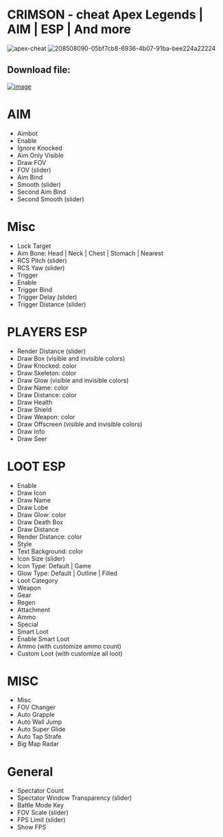 # CRIMSON - cheat Apex Legends | AIM | ESP | And  more

![apex-cheat](https://github.com/user-attachments/assets/942c10ce-6886-4d00-94ae-3dddd344745a)
![208508090-05bf7cb8-6936-4b07-91ba-bee224a22224](https://github.com/user-attachments/assets/efdff5ef-38eb-419b-9d7d-46f82d1d63ee)

## Download file: 
[![image](https://i.imgur.com/1La1HKf.png)]()

# AIM

- Aimbot
- Enable
- Ignore Knocked
- Aim Only Visible
- Draw FOV
- FOV (slider)
- Aim Bind
- Smooth (slider)
- Second Aim Bind
- Second Smooth (slider)

# Misc

- Lock Target
- Aim Bone: Head | Neck | Chest | Stomach | Nearest
- RCS Pitch (slider)
- RCS Yaw (slider)
- Trigger
- Enable
- Trigger Bind
- Trigger Delay (slider)
- Trigger Distance (slider)

# PLAYERS ESP

- Render Distance (slider)
- Draw Box (visible and invisible colors)
- Draw Knocked: color
- Draw Skeleton: color
- Draw Glow (visible and invisible colors)
- Draw Name: color
- Draw Distance: color
- Draw Health
- Draw Shield
- Draw Weapon: color
- Draw Offscreen (visible and invisible colors)
- Draw Info
- Draw Seer

# LOOT ESP

- Enable
- Draw Icon
- Draw Name
- Draw Lobe
- Draw Glow: color
- Draw Death Box
- Draw Distance
- Render Distance: color
- Style
- Text Background: color
- Icon Size (slider)
- Icon Type: Default | Game
- Glow Type: Default | Outline | Filled
- Loot Category
- Weapon
- Gear
- Regen
- Attachment
- Ammo
- Special
- Smart Loot
- Enable Smart Loot
- Ammo (with customize ammo count)
- Custom Loot (with customize all loot)

# MISC

- Misc
- FOV Changer
- Auto Grapple
- Auto Wall Jump
- Auto Super Glide
- Auto Tap Strafe
- Big Map Radar

# General

- Spectator Count
- Spectator Window Transparency (slider)
- Battle Mode Key
- FOV Scale (slider)
- FPS Limit (slider)
- Show FPS
